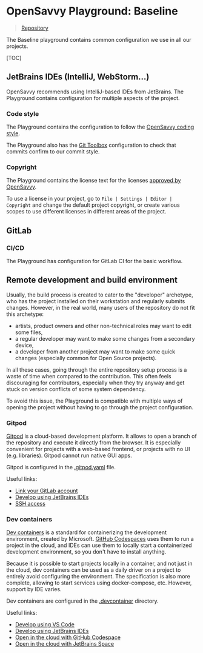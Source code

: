# OpenSavvy Playground: Baseline

> [Repository](https://gitlab.com/opensavvy/playgrounds/baseline)

The Baseline playground contains common configuration we use in all our projects.

[TOC]

## JetBrains IDEs (IntelliJ, WebStorm…)

OpenSavvy recommends using IntelliJ-based IDEs from JetBrains.
The Playground contains configuration for multiple aspects of the project. 

### Code style

The Playground contains the configuration to follow the [OpenSavvy coding style](https://gitlab.com/opensavvy/wiki/-/blob/main/coding-style/README.md).

The Playground also has the [Git Toolbox](https://plugins.jetbrains.com/plugin/7499-gittoolbox) configuration to check that commits confirm to our commit style.

### Copyright

The Playground contains the license text for the licenses [approved by OpenSavvy](https://gitlab.com/opensavvy/wiki/-/blob/main/licensing/README.md).

To use a license in your project, go to `File | Settings | Editor | Copyright` and change the default project copyright, or create various scopes to use different licenses in different areas of the project. 

## GitLab

### CI/CD

The Playground has configuration for GitLab CI for the basic workflow.

## Remote development and build environment

Usually, the build process is created to cater to the "developer" archetype, who has the project installed on their workstation and regularly submits changes. However, in the real world, many users of the repository do not fit this archetype:
- artists, product owners and other non-technical roles may want to edit some files,
- a regular developer may want to make some changes from a secondary device,
- a developer from another project may want to make some quick changes (especially common for Open Source projects).

In all these cases, going through the entire repository setup process is a waste of time when compared to the contribution.
This often feels discouraging for contributors, especially when they try anyway and get stuck on version conflicts of some system dependency.

To avoid this issue, the Playground is compatible with multiple ways of opening the project without having to go through the project configuration.

### Gitpod

[Gitpod](https://gitpod.io/) is a cloud-based development platform. It allows to open a branch of the repository and execute it directly from the browser. It is especially convenient for projects with a web-based frontend, or projects with no UI (e.g. libraries). Gitpod cannot run native GUI apps.

Gitpod is configured in the [.gitpod.yaml](../../.gitpod.yml) file.

Useful links:
- [Link your GitLab account](https://docs.gitlab.com/ee/integration/gitpod.html)
- [Develop using JetBrains IDEs](https://www.gitpod.io/docs/integrations/jetbrains-gateway)
- [SSH access](https://www.gitpod.io/docs/references/ides-and-editors/command-line)

### Dev containers

[Dev containers](https://containers.dev/) is a standard for containerizing the development environment, created by Microsoft. [GitHub Codespaces](https://github.com/features/codespaces) uses them to run a project in the cloud, and IDEs can use them to locally start a containerized development environment, so you don't have to install anything.

Because it is possible to start projects locally in a container, and not just in the cloud, dev containers can be used as a daily driver on a project to entirely avoid configuring the environment. The specification is also more complete, allowing to start services using docker-compose, etc. However, support by IDE varies.

Dev containers are configured in the [.devcontainer](../../.devcontainer) directory.

Useful links:
- [Develop using VS Code](https://code.visualstudio.com/docs/devcontainers/containers)
- [Develop using JetBrains IDEs](https://www.jetbrains.com/help/idea/connect-to-devcontainer.html)
- [Open in the cloud with GitHub Codespace](https://github.com/features/codespaces)
- [Open in the cloud with JetBrains Space](https://www.jetbrains.com/help/space/develop-in-a-dev-environment.html)
